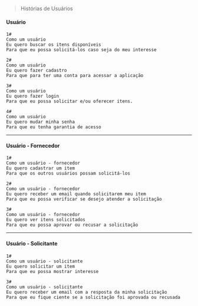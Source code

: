 > Histórias de Usuários

#### Usuário

```
1#
Como um usuário
Eu quero buscar os itens disponíveis
Para que eu possa solicitá-los caso seja do meu interesse
```
```
2#
Como um usuário
Eu quero fazer cadastro
Para que para ter uma conta para acessar a aplicação
```
```
3#
Como um usuário
Eu quero fazer login
Para que eu possa solicitar e/ou oferecer itens.
```
```
4#
Como um usuário
Eu quero mudar minha senha
Para que eu tenha garantia de acesso
```


***

#### Usuário - Fornecedor

```
1#
Como um usuário - fornecedor
Eu quero cadastrar um item 
Para que os outros usuários possam solicitá-los
```
```
2#
Como um usuário - fornecedor
Eu quero receber um email quando solicitarem meu item
Para que eu possa verificar se desejo atender a solicitação
```
```
3#
Como um usuário - fornecedor
Eu quero ver itens solicitados 
Para que eu possa aprovar ou recusar a solicitação
```

***

#### Usuário - Solicitante


```
1#
Como um usuário - solicitante
Eu quero solicitar um item	
Para que eu possa mostrar interesse
```
```
3#
Como um usuário - solicitante
Eu quero receber um email com a resposta da minha solicitação 
Para que eu fique ciente se a solicitação foi aprovada ou recusada
```
